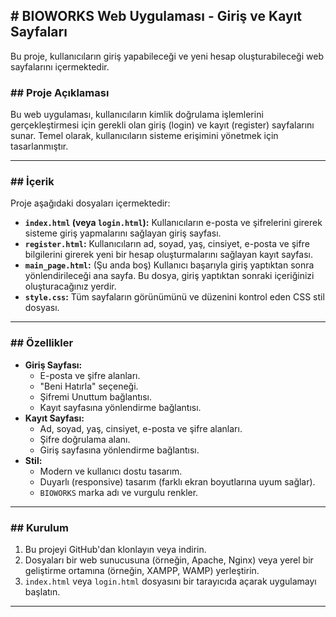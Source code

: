 <h2># BIOWORKS Web Uygulaması - Giriş ve Kayıt Sayfaları</h2>

Bu proje, kullanıcıların giriş yapabileceği ve yeni hesap oluşturabileceği web sayfalarını içermektedir.

<h3> ## Proje Açıklaması  </h3>

Bu web uygulaması, kullanıcıların kimlik doğrulama işlemlerini gerçekleştirmesi için gerekli olan giriş (login) ve kayıt (register) sayfalarını sunar. Temel olarak, kullanıcıların sisteme erişimini yönetmek için tasarlanmıştır.

<hr>
<h3> ## İçerik </h3>

Proje aşağıdaki dosyaları içermektedir:

* **`index.html` (veya `login.html`):** Kullanıcıların e-posta ve şifrelerini girerek sisteme giriş yapmalarını sağlayan giriş sayfası.
* **`register.html`:** Kullanıcıların ad, soyad, yaş, cinsiyet, e-posta ve şifre bilgilerini girerek yeni bir hesap oluşturmalarını sağlayan kayıt sayfası.
* **`main_page.html`:** (Şu anda boş) Kullanıcı başarıyla giriş yaptıktan sonra yönlendirileceği ana sayfa. Bu dosya, giriş yaptıktan sonraki içeriğinizi oluşturacağınız yerdir.
* **`style.css`:** Tüm sayfaların görünümünü ve düzenini kontrol eden CSS stil dosyası.
<hr>
<h3> ## Özellikler </h3>

* **Giriş Sayfası:**
    * E-posta ve şifre alanları.
    * "Beni Hatırla" seçeneği.
    * Şifremi Unuttum bağlantısı.
    * Kayıt sayfasına yönlendirme bağlantısı.
* **Kayıt Sayfası:**
    * Ad, soyad, yaş, cinsiyet, e-posta ve şifre alanları.
    * Şifre doğrulama alanı.
    * Giriş sayfasına yönlendirme bağlantısı.
* **Stil:**
    * Modern ve kullanıcı dostu tasarım.
    * Duyarlı (responsive) tasarım (farklı ekran boyutlarına uyum sağlar).
    * `BIOWORKS` marka adı ve vurgulu renkler.
<hr>
<h3> ## Kurulum </h3>

1.  Bu projeyi GitHub'dan klonlayın veya indirin.
2.  Dosyaları bir web sunucusuna (örneğin, Apache, Nginx) veya yerel bir geliştirme ortamına (örneğin, XAMPP, WAMP) yerleştirin.
3.  `index.html` veya `login.html` dosyasını bir tarayıcıda açarak uygulamayı başlatın.
<hr>